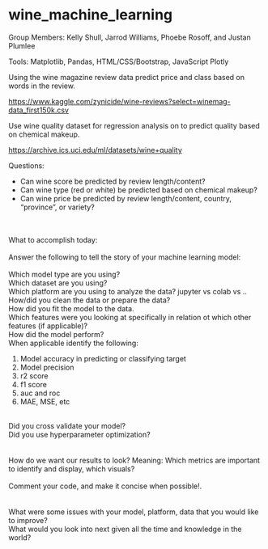 # wine_machine_learning

Group Members: Kelly Shull, Jarrod Williams, Phoebe Rosoff, and Justan Plumlee

Tools: Matplotlib, Pandas, HTML/CSS/Bootstrap, JavaScript Plotly

Using the wine magazine review data predict price and class based on words in the review.

https://www.kaggle.com/zynicide/wine-reviews?select=winemag-data_first150k.csv

Use wine quality dataset for regression analysis on to predict quality based on chemical makeup.

https://archive.ics.uci.edu/ml/datasets/wine+quality

Questions:

-	Can wine score be predicted by review length/content?
-	Can wine type (red or white) be predicted based on chemical makeup?
-	Can wine price be predicted by review length/content, country, “province”, or variety?


<br><br>
What to accomplish today:<br>
<br>
Answer the following to tell the story of your machine learning model:<br>
<br>
Which model type are you using?<br>
Which dataset are you using?<br>
Which platform are you using to analyze the data? jupyter vs colab vs ..<br>
How/did you clean the data or prepare the data?<br>
How did you fit the model to the data.<br>
Which features were you looking at specifically in relation ot which other features (if applicable)?<br>
How did the model perform?<br>
    When applicable identify the following:<br><ol>
   <li> Model accuracy in predicting or classifying target</li>
   <li> Model precision </li>
    <li> r2 score</li>
    <li> f1 score </li>
    <li> auc and roc </li>
    <li> MAE, MSE, etc</li></ol><br>
Did you cross validate your model?<br>
Did you use hyperparameter optimization?<br>
<br><br>
How do we want our results to look? Meaning: Which metrics are important to identify and display, which visuals?<br><br>
Comment your code, and make it concise when possible!.<br>
<br><br>
What were some issues with your model, platform, data that you would like to improve?<br>
What would you look into next given all the time and knowledge in the world?<br>

